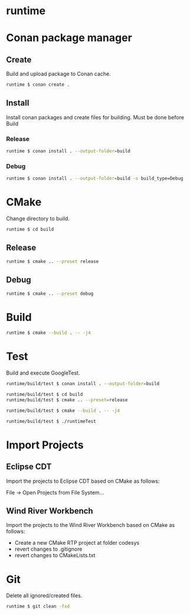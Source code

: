 # runtime

# Conan package manager

## Create
Build and upload package to Conan cache.

```bash
runtime $ conan create .
```

## Install
Install conan packages and create files for building.
Must be done before Build

### Release
```bash
runtime $ conan install . --output-folder=build
```

### Debug
```bash
runtime $ conan install . --output-folder=build -s build_type=Debug
```

# CMake
Change directory to build.

```bash
runtime $ cd build
```

## Release
```bash
runtime $ cmake .. --preset release
```

## Debug
```bash
runtime $ cmake .. --preset debug
```

# Build

```bash
runtime $ cmake --build . -- -j4
```

# Test
Build and execute GoogleTest.

```bash
runtime/build/test $ conan install . --output-folder=build
```
```bash
runtime/build/test $ cd build
runtime/build/test $ cmake .. --preset=release
```
```bash
runtime/build/test $ cmake --build . -- -j4
```
```bash
runtime/build/test $ ./runtimeTest
```

# Import Projects

## Eclipse CDT
Import the projects to Eclipse CDT based on CMake as follows:

File -> Open Projects from File System...

## Wind River Workbench
Import the projects to the Wind River Workbench based on CMake as follows:

- Create a new CMake RTP project at folder codesys
- revert changes to .gitignore
- revert changes to CMakeLists.txt

# Git
Delete all ignored/created files.

```bash
runtime $ git clean -fxd
```
